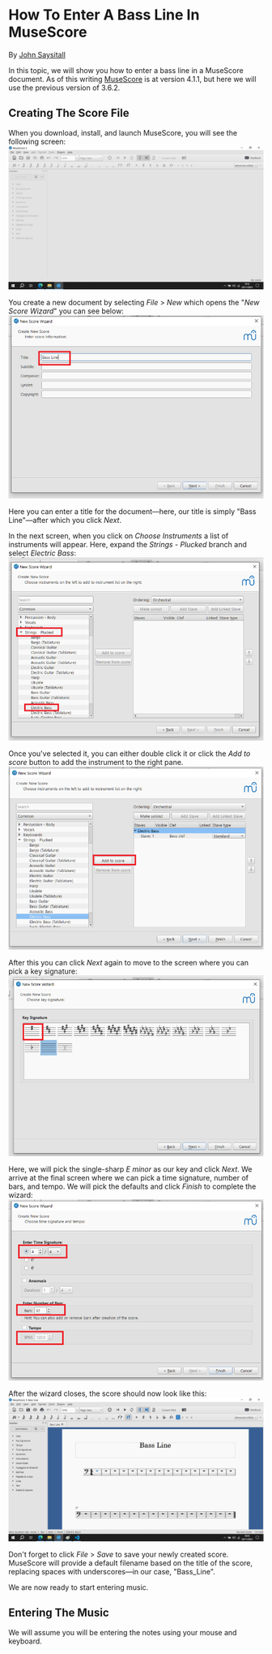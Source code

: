 # How To Enter A Bass Line In MuseScore

By [John Saysitall](mailto:john.saysitall@great-documents.com)

In this topic, we will show you how to enter a bass line in a MuseScore document. As of this writing [MuseScore](https://musescore.org/) is at version 4.1.1, but here we will use the previous version of 3.6.2.

## Creating The Score File

When you download, install, and launch MuseScore, you will see the following screen:
![MuseScore Screen](musescore-screen.png)

You create a new document by selecting _File_ > _New_ which opens the "_New Score Wizard_" you can see below:
![New Score wizard](new-score-wizard.png)

Here you can enter a title for the document&mdash;here, our title is simply "Bass Line"&mdash;after which you click _Next_.

In the next screen, when you click on _Choose Instruments_ a list of instruments will appear. Here, expand the _Strings - Plucked_ branch and select _Electric Bass_:
![Select Electric Bass](select-electric-bass.png)

Once you've selected it, you can either double click it or click the _Add to score_ button to add the instrument to the right pane.
![Add bass to the score](add-bass-to-score.png)

After this you can click _Next_ again to move to the screen where you can pick a key signature:
![Choose key signature](choose-key-signature.png)

Here, we will pick the single-sharp _E minor_ as our key and click _Next_. We arrive at the final screen where we can pick a time signature, number of bars, and tempo. We will pick the defaults and click _Finish_ to complete the wizard:
![Chose time signature and tempo](choose-time-signature-and-tempo.png)

After the wizard closes, the score should now look like this:
![Created score](created-score.png)

Don't forget to click _File_ > _Save_ to save your newly created score. MuseScore will provide a default filename based on the title of the score, replacing spaces with underscores&mdash;in our case, "Bass_Line".

We are now ready to start entering music.

## Entering The Music

We will assume you will be entering the notes using your mouse and keyboard.
